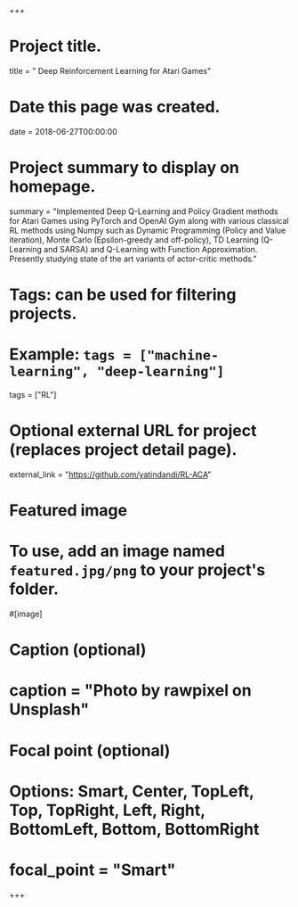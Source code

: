 +++
# Project title.
title = " Deep Reinforcement Learning for Atari Games"

# Date this page was created.
date = 2018-06-27T00:00:00

# Project summary to display on homepage.
summary = "Implemented Deep Q-Learning and Policy Gradient methods for Atari Games using PyTorch and OpenAI Gym along with various classical RL methods using Numpy such as Dynamic Programming (Policy and Value iteration), Monte Carlo (Epsilon-greedy and off-policy), TD Learning (Q-Learning and SARSA) and Q-Learning with Function Approximation. Presently studying state of the art variants of actor-critic methods."

# Tags: can be used for filtering projects.
# Example: `tags = ["machine-learning", "deep-learning"]`
tags = ["RL"]

# Optional external URL for project (replaces project detail page).
external_link = "https://github.com/yatindandi/RL-ACA"

# Featured image
# To use, add an image named `featured.jpg/png` to your project's folder. 
#[image]
  # Caption (optional)
#  caption = "Photo by rawpixel on Unsplash"
  
  # Focal point (optional)
  # Options: Smart, Center, TopLeft, Top, TopRight, Left, Right, BottomLeft, Bottom, BottomRight
 # focal_point = "Smart"
+++


